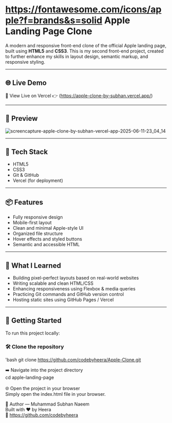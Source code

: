# https://fontawesome.com/icons/apple?f=brands&s=solid Apple Landing Page Clone

A modern and responsive front-end clone of the official Apple landing page, built using **HTML5** and **CSS3**. This is my second front-end project, created to further enhance my skills in layout design, semantic markup, and responsive styling.

---

## 🌐 Live Demo

🔗 View Live on Vercel
👉 (https://apple-clone-by-subhan.vercel.app/)

---
## 📸 Preview
![screencapture-apple-clone-by-subhan-vercel-app-2025-06-11-23_04_14](https://github.com/user-attachments/assets/675047dc-6bba-40fa-b024-18f0bb686a6c)

---

## 🚀 Tech Stack

- HTML5  
- CSS3  
- Git & GitHub  
- Vercel (for deployment)

---

## 📦 Features

- Fully responsive design  
- Mobile-first layout  
- Clean and minimal Apple-style UI  
- Organized file structure  
- Hover effects and styled buttons  
- Semantic and accessible HTML

---

## 🧠 What I Learned

- Building pixel-perfect layouts based on real-world websites  
- Writing scalable and clean HTML/CSS  
- Enhancing responsiveness using Flexbox & media queries  
- Practicing Git commands and GitHub version control  
- Hosting static sites using GitHub Pages / Vercel

---

## 📁 Getting Started

To run this project locally:

### 🛠 Clone the repository
'bash
git clone https://github.com/codebyheera/Apple-Clone.git

 ➡️ Navigate into the project directory <br>
 cd apple-landing-page
<br>
<br>
🌐 Open the project in your browser <br>
Simply open the index.html file in your browser.

👤 Author — Muhammad Subhan Naeem <br>
Built with ❤️ by Heera <br>
🔗 https://github.com/codebyheera

